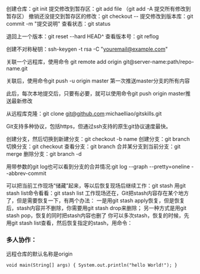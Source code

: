 创建仓库：git init
提交修改到暂存区：git add file （git add -A 提交所有修改到暂存区）
撤销还没提交到暂存区的修改：git checkout -- <file>
提交修改到版本库：git commit -m "提交说明"
查看状态：git status

退回上一个版本：git reset --hard HEAD^
查看版本号：git reflog

创建不对称秘钥：ssh-keygen -t rsa -C "youremail@example.com"

关联一个远程库，使用命令 git remote add origin git@server-name:path/repo-name.git

关联后，使用命令git push -u origin master 第一次推送master分支的所有内容

此后，每次本地提交后，只要有必要，就可以使用命令git push origin master推送最新修改

从远程库克隆：git clone git@github.com:michaelliao/gitskills.git

Git支持多种协议，包括https，但通过ssh支持的原生git协议速度最快。

创建分支，然后切换到新建分支：git checkout -b name
创建分支：git branch <name>
切换分支：git checkout <name>
查看分支：git branch
合并某分支到当前分支：git merge <name>
删除分支：git branch -d <name>

用带参数的git log也可以看到分支的合并情况:git log --graph --pretty=oneline --abbrev-commit

可以把当前工作现场“储藏”起来，等以后恢复现场后继续工作：git stash
用git stash list命令看看：git stash list
工作现场还在，Git把stash内容存在某个地方了，但是需要恢复一下，有两个办法：
一是用git stash apply恢复，但是恢复后，stash内容并不删除，你需要用git stash drop来删除；
另一种方式是用git stash pop，恢复的同时把stash内容也删了
你可以多次stash，恢复的时候，先用git stash list查看，然后恢复指定的stash，用命令：

### 多人协作：

远程仓库的默认名称是origin


`
void main(String[] args)
{
	System.out.println("hello World!");
}
`














